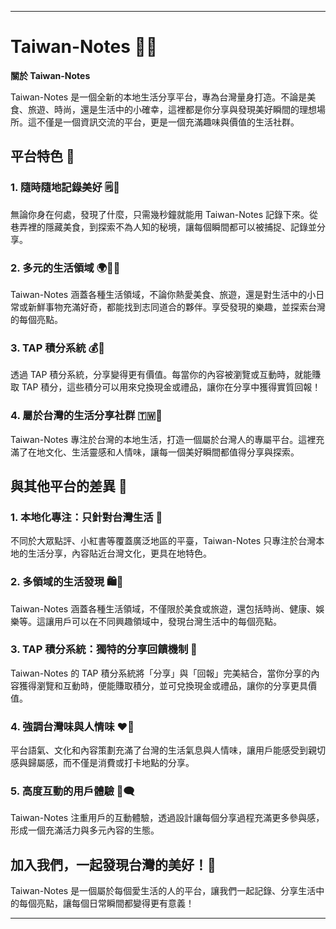 

---

# Taiwan-Notes 📖✨

**關於 Taiwan-Notes**

Taiwan-Notes 是一個全新的本地生活分享平台，專為台灣量身打造。不論是美食、旅遊、時尚，還是生活中的小確幸，這裡都是你分享與發現美好瞬間的理想場所。這不僅是一個資訊交流的平台，更是一個充滿趣味與價值的生活社群。

## 平台特色 🌟

### 1. 隨時隨地記錄美好 🗒️🍜
無論你身在何處，發現了什麼，只需幾秒鐘就能用 Taiwan-Notes 記錄下來。從巷弄裡的隱藏美食，到探索不為人知的秘境，讓每個瞬間都可以被捕捉、記錄並分享。

### 2. 多元的生活領域 🌍🍕🎒
Taiwan-Notes 涵蓋各種生活領域，不論你熱愛美食、旅遊，還是對生活中的小日常或新鮮事物充滿好奇，都能找到志同道合的夥伴。享受發現的樂趣，並探索台灣的每個亮點。

### 3. TAP 積分系統 💰🎁
透過 TAP 積分系統，分享變得更有價值。每當你的內容被瀏覽或互動時，就能賺取 TAP 積分，這些積分可以用來兌換現金或禮品，讓你在分享中獲得實質回報！

### 4. 屬於台灣的生活分享社群 🇹🇼🎋
Taiwan-Notes 專注於台灣的本地生活，打造一個屬於台灣人的專屬平台。這裡充滿了在地文化、生活靈感和人情味，讓每一個美好瞬間都值得分享與探索。

## 與其他平台的差異 🤔

### 1. **本地化專注：只針對台灣生活** 🏡
不同於大眾點評、小紅書等覆蓋廣泛地區的平臺，Taiwan-Notes 只專注於台灣本地的生活分享，內容貼近台灣文化，更具在地特色。

### 2. **多領域的生活發現** 🛍️🍃
Taiwan-Notes 涵蓋各種生活領域，不僅限於美食或旅遊，還包括時尚、健康、娛樂等。這讓用戶可以在不同興趣領域中，發現台灣生活中的每個亮點。

### 3. **TAP 積分系統：獨特的分享回饋機制** 🎉
Taiwan-Notes 的 TAP 積分系統將「分享」與「回報」完美結合，當你分享的內容獲得瀏覽和互動時，便能賺取積分，並可兌換現金或禮品，讓你的分享更具價值。

### 4. **強調台灣味與人情味** ❤️🌸
平台語氣、文化和內容策劃充滿了台灣的生活氣息與人情味，讓用戶能感受到親切感與歸屬感，而不僅是消費或打卡地點的分享。

### 5. **高度互動的用戶體驗** 🤝🗨️
Taiwan-Notes 注重用戶的互動體驗，透過設計讓每個分享過程充滿更多參與感，形成一個充滿活力與多元內容的生態。

## 加入我們，一起發現台灣的美好！🎊

Taiwan-Notes 是一個屬於每個愛生活的人的平台，讓我們一起記錄、分享生活中的每個亮點，讓每個日常瞬間都變得更有意義！

---
